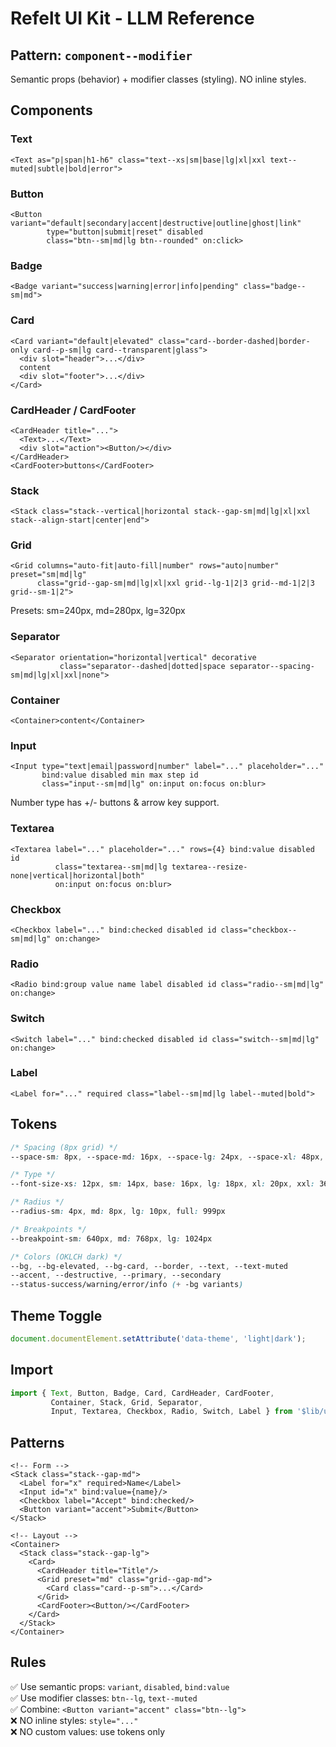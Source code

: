 # Refelt UI Kit - LLM Reference

## Pattern: `component--modifier`
Semantic props (behavior) + modifier classes (styling). NO inline styles.

## Components

### Text
```svelte
<Text as="p|span|h1-h6" class="text--xs|sm|base|lg|xl|xxl text--muted|subtle|bold|error">
```

### Button
```svelte
<Button variant="default|secondary|accent|destructive|outline|ghost|link" 
        type="button|submit|reset" disabled 
        class="btn--sm|md|lg btn--rounded" on:click>
```

### Badge
```svelte
<Badge variant="success|warning|error|info|pending" class="badge--sm|md">
```

### Card
```svelte
<Card variant="default|elevated" class="card--border-dashed|border-only card--p-sm|lg card--transparent|glass">
  <div slot="header">...</div>
  content
  <div slot="footer">...</div>
</Card>
```

### CardHeader / CardFooter
```svelte
<CardHeader title="...">
  <Text>...</Text>
  <div slot="action"><Button/></div>
</CardHeader>
<CardFooter>buttons</CardFooter>
```

### Stack
```svelte
<Stack class="stack--vertical|horizontal stack--gap-sm|md|lg|xl|xxl stack--align-start|center|end">
```

### Grid
```svelte
<Grid columns="auto-fit|auto-fill|number" rows="auto|number" preset="sm|md|lg"
      class="grid--gap-sm|md|lg|xl|xxl grid--lg-1|2|3 grid--md-1|2|3 grid--sm-1|2">
```
Presets: sm=240px, md=280px, lg=320px

### Separator
```svelte
<Separator orientation="horizontal|vertical" decorative 
           class="separator--dashed|dotted|space separator--spacing-sm|md|lg|xl|xxl|none">
```

### Container
```svelte
<Container>content</Container>
```

### Input
```svelte
<Input type="text|email|password|number" label="..." placeholder="..." 
       bind:value disabled min max step id
       class="input--sm|md|lg" on:input on:focus on:blur>
```
Number type has +/- buttons & arrow key support.

### Textarea
```svelte
<Textarea label="..." placeholder="..." rows={4} bind:value disabled id
          class="textarea--sm|md|lg textarea--resize-none|vertical|horizontal|both"
          on:input on:focus on:blur>
```

### Checkbox
```svelte
<Checkbox label="..." bind:checked disabled id class="checkbox--sm|md|lg" on:change>
```

### Radio
```svelte
<Radio bind:group value name label disabled id class="radio--sm|md|lg" on:change>
```

### Switch
```svelte
<Switch label="..." bind:checked disabled id class="switch--sm|md|lg" on:change>
```

### Label
```svelte
<Label for="..." required class="label--sm|md|lg label--muted|bold">
```

## Tokens
```css
/* Spacing (8px grid) */
--space-sm: 8px, --space-md: 16px, --space-lg: 24px, --space-xl: 48px, --space-xxl: 64px

/* Type */
--font-size-xs: 12px, sm: 14px, base: 16px, lg: 18px, xl: 20px, xxl: 36px

/* Radius */
--radius-sm: 4px, md: 8px, lg: 10px, full: 999px

/* Breakpoints */
--breakpoint-sm: 640px, md: 768px, lg: 1024px

/* Colors (OKLCH dark) */
--bg, --bg-elevated, --bg-card, --border, --text, --text-muted
--accent, --destructive, --primary, --secondary
--status-success/warning/error/info (+ -bg variants)
```

## Theme Toggle
```js
document.documentElement.setAttribute('data-theme', 'light|dark');
```

## Import
```js
import { Text, Button, Badge, Card, CardHeader, CardFooter, 
         Container, Stack, Grid, Separator,
         Input, Textarea, Checkbox, Radio, Switch, Label } from '$lib/uikit';
```

## Patterns
```svelte
<!-- Form -->
<Stack class="stack--gap-md">
  <Label for="x" required>Name</Label>
  <Input id="x" bind:value={name}/>
  <Checkbox label="Accept" bind:checked/>
  <Button variant="accent">Submit</Button>
</Stack>

<!-- Layout -->
<Container>
  <Stack class="stack--gap-lg">
    <Card>
      <CardHeader title="Title"/>
      <Grid preset="md" class="grid--gap-md">
        <Card class="card--p-sm">...</Card>
      </Grid>
      <CardFooter><Button/></CardFooter>
    </Card>
  </Stack>
</Container>
```

## Rules
✅ Use semantic props: `variant`, `disabled`, `bind:value`  
✅ Use modifier classes: `btn--lg`, `text--muted`  
✅ Combine: `<Button variant="accent" class="btn--lg">`  
❌ NO inline styles: `style="..."`  
❌ NO custom values: use tokens only